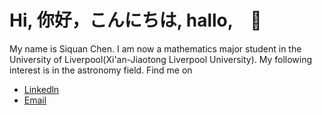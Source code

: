 # Hi, 你好，こんにちは, hallo,　🥳
My name is Siquan Chen. I am now a mathematics major student in the University of Liverpool(Xi'an-Jiaotong Liverpool University). My following interest is in the astronomy field.
Find me on
- [Linkedln](https://www.linkedin.com/in/siquan-chen-984027274/)
- [Email](mailto:chensteve16@gmail.com)
